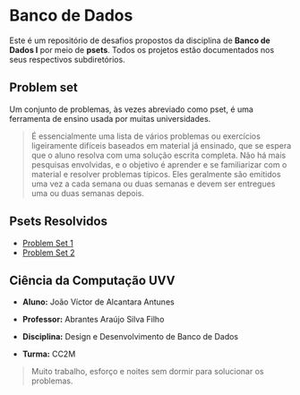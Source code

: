 # Banco de Dados
Este é um repositório de desafios propostos da disciplina de **Banco de Dados I** por meio de **psets**. Todos os projetos estão documentados nos seus respectivos subdiretórios.

Problem set
-----------

Um conjunto de problemas, às vezes abreviado como pset, é uma ferramenta de ensino usada por muitas universidades. 

> É essencialmente uma lista de vários problemas ou exercícios ligeiramente difíceis baseados em material já ensinado, que se espera que o aluno resolva com uma solução escrita completa. Não há mais pesquisas envolvidas, e o objetivo é aprender e se familiarizar com o material e resolver problemas típicos. 
Eles geralmente são emitidos uma vez a cada semana ou duas semanas e devem ser entregues uma ou duas semanas depois.

Psets Resolvidos
------------

- [Problem Set 1](/pset1)
- [Problem Set 2](/pset2)

## Ciência da Computação UVV
- **Aluno:** João Víctor de Alcantara Antunes

- **Professor:** Abrantes Araújo Silva Filho

- **Disciplina:** Design e Desenvolvimento de Banco de Dados

- **Turma:** CC2M

> Muito trabalho, esforço e noites sem dormir para solucionar os problemas.
